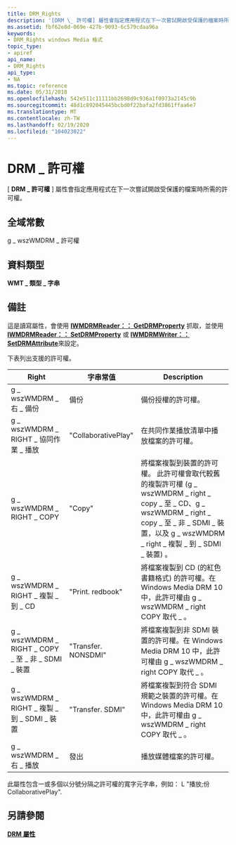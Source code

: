 ```yaml
---
title: DRM_Rights
description: '[DRM \_ 許可權] 屬性會指定應用程式在下一次嘗試開啟受保護的檔案時所需的許可權。'
ms.assetid: fbf62e8d-069e-427b-9093-6c579cdaa96a
keywords:
- DRM_Rights windows Media 格式
topic_type:
- apiref
api_name:
- DRM_Rights
api_type:
- NA
ms.topic: reference
ms.date: 05/31/2018
ms.openlocfilehash: 542e511c11111bb2698d9c936a1f0973a2145c9b
ms.sourcegitcommit: 48d1c892045445bcbd0f22bafa2fd3861ffaa6e7
ms.translationtype: MT
ms.contentlocale: zh-TW
ms.lasthandoff: 02/19/2020
ms.locfileid: "104023022"
---
```

# <a name="drm_rights"></a>DRM \_ 許可權

[ **DRM \_ 許可權** ] 屬性會指定應用程式在下一次嘗試開啟受保護的檔案時所需的許可權。

## <a name="global-constant"></a>全域常數

g \_ wszWMDRM \_ 許可權

## <a name="data-type"></a>資料類型

**WMT \_ 類型 \_ 字串**

## <a name="remarks"></a>備註

這是讀寫屬性，會使用 [**IWMDRMReader：： GetDRMProperty**](/previous-versions/windows/desktop/api/Wmsdkidl/nf-wmsdkidl-iwmdrmreader-getdrmproperty) 抓取，並使用 [**IWMDRMReader：： SetDRMProperty**](/previous-versions/windows/desktop/api/Wmsdkidl/nf-wmsdkidl-iwmdrmreader-setdrmproperty) 或 [**IWMDRMWriter：： SetDRMAttribute**](/previous-versions/windows/desktop/api/Wmsdkidl/nf-wmsdkidl-iwmdrmwriter-setdrmattribute)來設定。

下表列出支援的許可權。



| Right                                           | 字串常值      | Description                                                                                                                                                                                                          |
|-------------------------------------------------|---------------------|----------------------------------------------------------------------------------------------------------------------------------------------------------------------------------------------------------------------|
| g \_ wszWMDRM \_ 右 \_ 備份                      | 備份            | 備份授權的許可權。                                                                                                                                                                                        |
| g \_ wszWMDRM \_ RIGHT \_ 協同作業 \_ 播放         | "CollaborativePlay" | 在共同作業播放清單中播放檔案的許可權。                                                                                                                                                          |
| g \_ wszWMDRM \_ RIGHT \_ COPY                        | "Copy"              | 將檔案複製到裝置的許可權。 此許可權會取代較舊的複製許可權 (g \_ wszWMDRM \_ right \_ copy \_ 至 \_ CD、g \_ wszWMDRM \_ right \_ copy \_ 至 \_ 非 \_ SDMI \_ 裝置，以及 g \_ wszWMDRM \_ right \_ 複製 \_ 到 \_ SDMI \_ 裝置) 。 |
| g \_ wszWMDRM \_ RIGHT \_ 複製 \_ 到 \_ CD                | "Print. redbook"     | 將檔案複製到 CD (的紅色書籍格式) 的許可權。在 Windows Media DRM 10 中，此許可權由 g \_ wszWMDRM \_ right COPY 取代 \_ 。<br/>                                                                             |
| g \_ wszWMDRM \_ RIGHT \_ COPY \_ 至 \_ 非 \_ SDMI \_ 裝置 | "Transfer. NONSDMI"  | 將檔案複製到非 SDMI 裝置的許可權。在 Windows Media DRM 10 中，此許可權由 g \_ wszWMDRM \_ right COPY 取代 \_ 。<br/>                                                                                  |
| g \_ wszWMDRM \_ RIGHT \_ 複製 \_ 到 \_ SDMI \_ 裝置      | "Transfer. SDMI"     | 將檔案複製到符合 SDMI 規範之裝置的許可權。在 Windows Media DRM 10 中，此許可權由 g \_ wszWMDRM \_ right COPY 取代 \_ 。<br/>                                                                           |
| g \_ wszWMDRM \_ 右 \_ 播放                    | 發出              | 播放媒體檔案的許可權。                                                                                                                                                                                        |



 

此屬性包含一或多個以分號分隔之許可權的寬字元字串，例如： L "播放;份CollaborativePlay".

## <a name="see-also"></a>另請參閱

<dl> <dt>

[**DRM 屬性**](drm-properties.md)
</dt> </dl>

 

 





